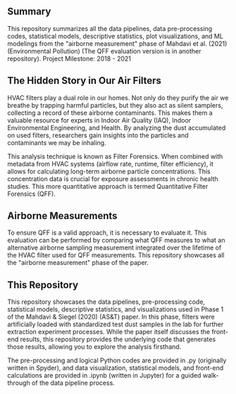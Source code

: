 ## Summary
This repository summarizes all the data pipelines, data pre-processing codes, statistical models, descriptive statistics, plot visualizations, and ML modelings from the "airborne measurement" phase of Mahdavi et al. (2021) (Environmental Pollution) (The QFF evaluation version is in another repository).
Project Milestone: 2018 - 2021  

## The Hidden Story in Our Air Filters

HVAC filters play a dual role in our homes. Not only do they purify the air we breathe by trapping harmful particles, but they also act as silent samplers, collecting a record of these airborne contaminants. This makes them a valuable resource for experts in Indoor Air Quality (IAQ), Indoor Environmental Engineering, and Health. By analyzing the dust accumulated on used filters, researchers gain insights into the particles and contaminants we may be inhaling.

This analysis technique is known as Filter Forensics. When combined with metadata from HVAC systems (airflow rate, runtime, filter efficiency), it allows for calculating long-term airborne particle concentrations. This concentration data is crucial for exposure assessments in chronic health studies. This more quantitative approach is termed Quantitative Filter Forensics (QFF).

## Airborne Measurements
To ensure QFF is a valid approach, it is necessary to evaluate it. This evaluation can be performed by comparing what QFF measures to what an alternative airborne sampling measurement integrated over the lifetime of the HVAC filter used for QFF measurements. This repository showcases all the "airborne measurement" phase of the paper.

## This Repository
This repository showcases the data pipelines, pre-processing code, statistical models, descriptive statistics, and visualizations used in Phase 1 of the Mahdavi & Siegel (2020) (AS&T) paper. 
In this phase, filters were artificially loaded with standardized test dust samples in the lab for further extraction experiment processes.
While the paper itself discusses the front-end results, this repository provides the underlying code that generates those results, allowing you to explore the analysis firsthand.

The pre-processing and logical Python codes are provided in .py (originally written in Spyder), and data visualization, statistical models, and front-end calculations are provided in .ipynb (written in Jupyter) for a guided walk-through of the data pipeline process.
